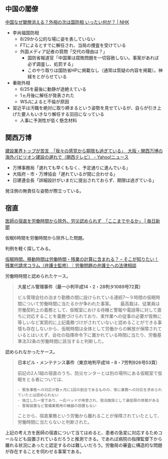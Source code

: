 ## 中国の閣僚

[中国なぜ閣僚消える？外相の次は国防相 いったい何が？ | NHK](https://www3.nhk.or.jp/news/special/international_news_navi/articles/qa/2023/09/22/34604.html)

- 李尚福国防相
  - 8/29から公的な場に姿を表していない
  - FTによるとすでに解任され、当局の捜査を受けている
  - 外国メディア記者の質問「交代の理由は？」
    - 国防省報道官「中国軍は腐敗問題を一切容赦しない。事案があれば必ず調査し、処罰する」
    - このやり取りは国防省HPに掲載なし（通常は質疑の内容を掲載）。神経をとがらせている
- 秦剛外相
  - 6/25を最後に動静が途絶えている
  - 1ヵ月後に解任が発表された
  - WSJによると不倫が原因
- 習近平は汚職を絶対に取り締まるという姿勢を見せているが、自らが引き上げた要人もいきなり解任する羽目になっている
  - 人事に予測性が低く懸念材料

## 関西万博

[建設業界トップが苦言　「我々の感覚から期限も過ぎている」　大阪・関西万博の海外パビリオン建設の遅れで（関西テレビ） - Yahoo!ニュース](https://news.yahoo.co.jp/articles/f3281d089e2e3f058418c8f8401c20f74abea229)

- 万博事務局「遅れても早くもなく、予定通りに進んでいる」
- 大阪府・市・万博協会「遅れているが間に合わせる」
- 日建連会長「詳細設計がいまだに提出されておらず、期限は過ぎている」

発注側の無責任な姿勢が際立っている。

## 宿直

[医師の宿直を労働時間から除外、労災認められず　「ここまでやるか」 | 毎日新聞](https://mainichi.jp/articles/20230922/k00/00m/040/300000c)

仮眠6時間を労働時間から除外した問題。

判例を軽く探してみる。

[仮眠時間、移動時間は労働時間・残業の計算に含まれる？ – そこが知りたい！残業代請求コラム（弁護士監修）｜労働問題の弁護士への法律相談](https://www.shinjuku-law.jp/columns-labor/kaminjikan-idoujikan/)

労働時時間と認められたケース。

> **大星ビル管理事件（最一小判平成14・2・28判タ1089号72頁）**
>
> ビル管理会社の泊まり勤務の間に設けられている連続7～９時間の仮眠時間について労働時間に当たるかが争われた事案。
> 　
> 最高裁は、従業員は労働契約上の義務として、仮眠室における待機と警報や電話等に対して直ちに対応することを義務づけられており、実作業への従事の必要が皆無に等しいなど実質的に上記義務づけがされていないと認めることができる事情も存在しないから、仮眠時間は全体として労働からの解放が保障されているとはいえず、会社の指揮命令下に置かれている時間に当たり、労働基準法32条の労働時間に該当すると判断した。

認められなかったケース。

> **日本ビル・メンテナンス事件（東京地判平成18・8・7労判926号53頁）**
>
> 前記の2人1組の宿直のうち、防災センターとは別の場所にある仮眠室で仮眠をとる者については、
>
>     - 緊急事態への対応が数ヶ月に1回の割合であるものの、常に業務への対応を求められていたとは認められない
>     - 独立した一室であり、一応ベッドが用意され、宿泊施設として最低限の体裁がある
>     - 警報装置など警備業務用の機器の設置もない
>
> ことから、宿直業務という労働から離れることが保障されていたとして、労働時間に当たらないと判断された。

上記の考え方を医師の宿直について当てはめると、患者の急変に対応するためコールなども設置されているだろうと推測できる。であれば病院の指揮監督下から離れる状況にあったと認定するのは難しいだろう。労働局の審査に構造的な問題が存在することを伺わせる事案である。
